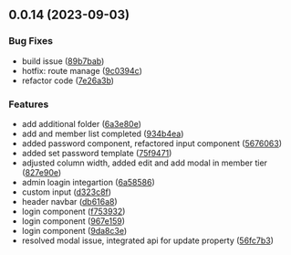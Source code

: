 ## 0.0.14 (2023-09-03)


### Bug Fixes

* build issue ([89b7bab](https://gitlab.com/paras205/boilerplate-react/commit/89b7bab7ed5f7fe63870961d67610dc0bfacf3c6))
* hotfix: route manage ([9c0394c](https://gitlab.com/paras205/boilerplate-react/commit/9c0394ce422983cccca2b7e439c6f699faf9c135))
* refactor code ([7e26a3b](https://gitlab.com/paras205/boilerplate-react/commit/7e26a3bc30eb42c9bb385f334b448c7aaccd916e))


### Features

* add additional folder ([6a3e80e](https://gitlab.com/paras205/boilerplate-react/commit/6a3e80e0283bb533435461c064b30935cd953ddf))
* add and member list completed ([934b4ea](https://gitlab.com/paras205/boilerplate-react/commit/934b4eab6da534d90b24e3b7fe2844ec5de668b4))
* added password component, refactored input component ([5676063](https://gitlab.com/paras205/boilerplate-react/commit/5676063ecf247dd38bd7be2ca29c19d3b9c6d76a))
* added set password template ([75f9471](https://gitlab.com/paras205/boilerplate-react/commit/75f9471f735d8a6cf734924dcc21e0f56326750a))
* adjusted column width, added edit and add modal in member tier ([827e90e](https://gitlab.com/paras205/boilerplate-react/commit/827e90ebb34d3c5ee73046ad70f05feac8f87be0))
* admin loagin integartion ([6a58586](https://gitlab.com/paras205/boilerplate-react/commit/6a5858668898a187d75d9633e45aef0ec1867ac1))
* custom input ([d323c8f](https://gitlab.com/paras205/boilerplate-react/commit/d323c8f84f00f51287e6c564fa41478402ce5ae9))
* header navbar ([db616a8](https://gitlab.com/paras205/boilerplate-react/commit/db616a8aa8ca6b88e5900b684437b8ebf9b3f345))
* login component ([f753932](https://gitlab.com/paras205/boilerplate-react/commit/f753932002845eaab1196b776d992ee5ecac0547))
* login component ([967e159](https://gitlab.com/paras205/boilerplate-react/commit/967e159a4fe973d5e6302f108f2bd08525fcc615))
* login component ([9da8c3e](https://gitlab.com/paras205/boilerplate-react/commit/9da8c3ed3142a97a439caf5080ed56106b689458))
* resolved modal issue, integrated api for update property ([56fc7b3](https://gitlab.com/paras205/boilerplate-react/commit/56fc7b3dce0062608340685fa86dcee7ab0d45da))



